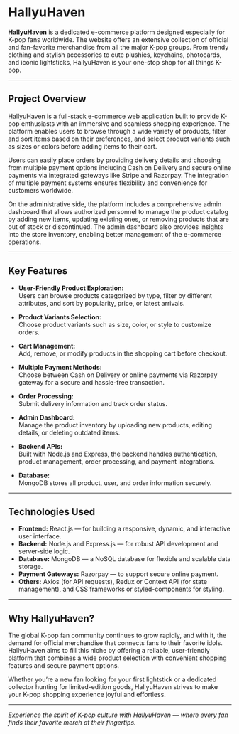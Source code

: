 # HallyuHaven

**HallyuHaven** is a dedicated e-commerce platform designed especially for K-pop fans worldwide. The website offers an extensive collection of official and fan-favorite merchandise from all the major K-pop groups. From trendy clothing and stylish accessories to cute plushies, keychains, photocards, and iconic lightsticks, HallyuHaven is your one-stop shop for all things K-pop.

---

## Project Overview

HallyuHaven is a full-stack e-commerce web application built to provide K-pop enthusiasts with an immersive and seamless shopping experience. The platform enables users to browse through a wide variety of products, filter and sort items based on their preferences, and select product variants such as sizes or colors before adding items to their cart.

Users can easily place orders by providing delivery details and choosing from multiple payment options including Cash on Delivery and secure online payments via integrated gateways like Stripe and Razorpay. The integration of multiple payment systems ensures flexibility and convenience for customers worldwide.

On the administrative side, the platform includes a comprehensive admin dashboard that allows authorized personnel to manage the product catalog by adding new items, updating existing ones, or removing products that are out of stock or discontinued. The admin dashboard also provides insights into the store inventory, enabling better management of the e-commerce operations.

---

## Key Features

- **User-Friendly Product Exploration:**  
  Users can browse products categorized by type, filter by different attributes, and sort by popularity, price, or latest arrivals.

- **Product Variants Selection:**  
  Choose product variants such as size, color, or style to customize orders.

- **Cart Management:**  
  Add, remove, or modify products in the shopping cart before checkout.

- **Multiple Payment Methods:**  
  Choose between Cash on Delivery or online payments via Razorpay gateway for a secure and hassle-free transaction.

- **Order Processing:**  
  Submit delivery information and track order status.

- **Admin Dashboard:**  
  Manage the product inventory by uploading new products, editing details, or deleting outdated items.

- **Backend APIs:**  
  Built with Node.js and Express, the backend handles authentication, product management, order processing, and payment integrations.

- **Database:**  
  MongoDB stores all product, user, and order information securely.

---

## Technologies Used

- **Frontend:** React.js — for building a responsive, dynamic, and interactive user interface.
- **Backend:** Node.js and Express.js — for robust API development and server-side logic.
- **Database:** MongoDB — a NoSQL database for flexible and scalable data storage.
- **Payment Gateways:** Razorpay — to support secure online payment.
- **Others:** Axios (for API requests), Redux or Context API (for state management), and CSS frameworks or styled-components for styling.

---

## Why HallyuHaven?

The global K-pop fan community continues to grow rapidly, and with it, the demand for official merchandise that connects fans to their favorite idols. HallyuHaven aims to fill this niche by offering a reliable, user-friendly platform that combines a wide product selection with convenient shopping features and secure payment options.

Whether you’re a new fan looking for your first lightstick or a dedicated collector hunting for limited-edition goods, HallyuHaven strives to make your K-pop shopping experience joyful and effortless.

---

*Experience the spirit of K-pop culture with HallyuHaven — where every fan finds their favorite merch at their fingertips.*
